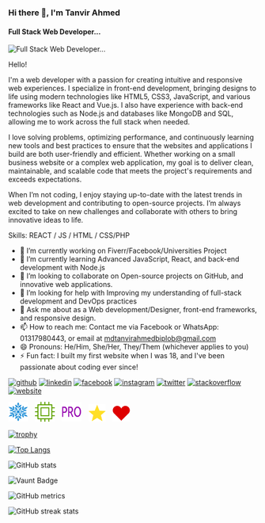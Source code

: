 ### Hi there 👋, I'm Tanvir Ahmed
#### Full Stack Web Developer...
![Full Stack Web Developer...](https://scontent.fdac31-2.fna.fbcdn.net/v/t39.30808-6/453725873_3911457082512677_3605857196704572909_n.jpg?stp=dst-jpg_s960x960&_nc_cat=104&ccb=1-7&_nc_sid=cc71e4&_nc_eui2=AeEY1AHdq6TUjs5BlKDNz0w2OqrHfMenY_k6qsd8x6dj-cgoRJ82c6svqzaozqnSoc-6k0Z3mowcOexz92Zpr0Un&_nc_ohc=-zrSwhaRWgsQ7kNvgGe6E-x&_nc_ht=scontent.fdac31-2.fna&cb_e2o_trans=t&oh=00_AYB7g9cvocP2-udTgqAZZlDAKHoifGgUMpZ86ZDmntJivQ&oe=66CB8F4B)

Hello!

I'm a web developer with a passion for creating intuitive and responsive web experiences. I specialize in front-end development, bringing designs to life using modern technologies like HTML5, CSS3, JavaScript, and various frameworks like React and Vue.js. I also have experience with back-end technologies such as Node.js and databases like MongoDB and SQL, allowing me to work across the full stack when needed.

I love solving problems, optimizing performance, and continuously learning new tools and best practices to ensure that the websites and applications I build are both user-friendly and efficient. Whether working on a small business website or a complex web application, my goal is to deliver clean, maintainable, and scalable code that meets the project's requirements and exceeds expectations.

When I’m not coding, I enjoy staying up-to-date with the latest trends in web development and contributing to open-source projects. I’m always excited to take on new challenges and collaborate with others to bring innovative ideas to life.

Skills: REACT / JS / HTML / CSS/PHP

- 🔭 I’m currently working on Fiverr/Facebook/Universities Project 
- 🌱 I’m currently learning Advanced JavaScript, React, and back-end development with Node.js 
- 👯 I’m looking to collaborate on Open-source projects on GitHub, and innovative web applications. 
- 🤔 I’m looking for help with Improving my understanding of full-stack development and DevOps practices 
- 💬 Ask me about as a Web development/Designer, front-end frameworks, and responsive design. 
- 📫 How to reach me: Contact me via Facebook or WhatsApp: 01317980443, or email at mdtanvirahmedbiplob@gmail.com 
- 😄 Pronouns: He/Him, She/Her, They/Them (whichever applies to you) 
- ⚡ Fun fact: I built my first website when I was 18, and I've been passionate about coding ever since! 


[<img src='https://cdn.jsdelivr.net/npm/simple-icons@3.0.1/icons/github.svg' alt='github' height='40'>](https://github.com/codingzonehere)  [<img src='https://cdn.jsdelivr.net/npm/simple-icons@3.0.1/icons/linkedin.svg' alt='linkedin' height='40'>](https://www.linkedin.com/in/codingzonehere/)  [<img src='https://cdn.jsdelivr.net/npm/simple-icons@3.0.1/icons/facebook.svg' alt='facebook' height='40'>](https://www.facebook.com/TanvirAhmed.2k24)  [<img src='https://cdn.jsdelivr.net/npm/simple-icons@3.0.1/icons/instagram.svg' alt='instagram' height='40'>](https://www.instagram.com/codingzonehere/)  [<img src='https://cdn.jsdelivr.net/npm/simple-icons@3.0.1/icons/twitter.svg' alt='twitter' height='40'>](https://twitter.com/codingzonehere)  [<img src='https://cdn.jsdelivr.net/npm/simple-icons@3.0.1/icons/stackoverflow.svg' alt='stackoverflow' height='40'>](https://stackoverflow.com/users/16973750)  [<img src='https://cdn.jsdelivr.net/npm/simple-icons@3.0.1/icons/icloud.svg' alt='website' height='40'>](https://github.com/codingzonehere/aboutme)  

<a href='https://archiveprogram.github.com/'><img src='https://raw.githubusercontent.com/acervenky/animated-github-badges/master/assets/acbadge.gif' width='40' height='40'></a> <a href='https://docs.github.com/en/developers'><img src='https://raw.githubusercontent.com/acervenky/animated-github-badges/master/assets/devbadge.gif' width='40' height='40'></a> <a href='https://github.com/pricing'><img src='https://raw.githubusercontent.com/acervenky/animated-github-badges/master/assets/pro.gif' width='40' height='40'></a> <a href='https://stars.github.com/'><img src='https://raw.githubusercontent.com/acervenky/animated-github-badges/master/assets/starbadge.gif' width='35' height='35'></a> <a href='https://docs.github.com/en/github/supporting-the-open-source-community-with-github-sponsors'><img src='https://raw.githubusercontent.com/acervenky/animated-github-badges/master/assets/sponsorbadge.gif' width='35' height='35'></a> 

[![trophy](https://github-profile-trophy.vercel.app/?username=codingzonehere)](https://github.com/ryo-ma/github-profile-trophy)

[![Top Langs](https://github-readme-stats.vercel.app/api/top-langs/?username=codingzonehere)](https://github.com/anuraghazra/github-readme-stats)

![GitHub stats](https://github-readme-stats.vercel.app/api?username=codingzonehere&show_icons=true&count_private=true)  

![Vaunt Badge](https://api.vaunt.dev/v1/github/entities/codingzonehere/contributions?format=svg&private=true)  

![GitHub metrics](https://metrics.lecoq.io/codingzonehere)  

![GitHub streak stats](https://streak-stats.demolab.com/?user=codingzonehere)  


